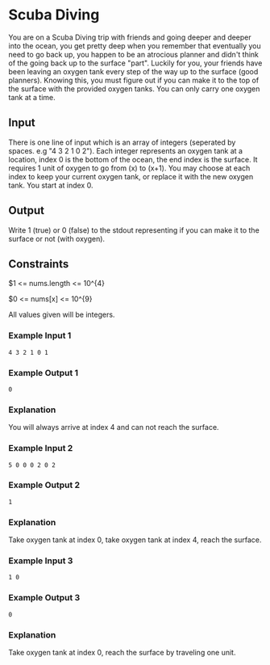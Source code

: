 # Scuba Diving

You are on a Scuba Diving trip with friends and going deeper and deeper into the ocean, you get pretty deep when you remember that eventually you need to go back up, you happen to be an atrocious planner 
and didn't think of the going back up to the surface "part". Luckily for you, your friends have been leaving an oxygen tank every step of the way up to the surface (good planners). Knowing this, you must figure out if you can make it to the top of the surface with the provided oxygen tanks. You can only carry one oxygen tank at a time.

## Input
There is one line of input which is an array of integers (seperated by spaces. e.g "4 3 2 1 0 2"). Each integer represents an oxygen tank at a location, index 0 is the bottom of the ocean, the end index is the surface. It requires 1 unit of oxygen to go from (x) to (x+1). You may choose at each index to keep your current oxygen tank, or replace it with the new oxygen tank. You start at index 0.


## Output
Write 1 (true) or 0 (false) to the stdout representing if you can make it to the surface or not (with oxygen).

## Constraints

$1 <= nums.length <= 10^{4}

$0 <= nums[x] <= 10^{9}

All values given will be integers.

### Example Input 1
```
4 3 2 1 0 1
```

### Example Output 1
```
0
```

### Explanation
You will always arrive at index 4 and can not reach the surface.

### Example Input 2
```
5 0 0 0 2 0 2
```

### Example Output 2
```
1
```

### Explanation
Take oxygen tank at index 0, take oxygen tank at index 4, reach the surface.

### Example Input 3
```
1 0
```

### Example Output 3
```
0
```

### Explanation
Take oxygen tank at index 0, reach the surface by traveling one unit.
